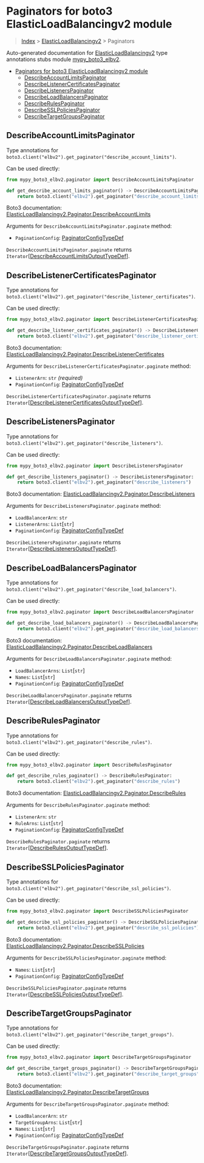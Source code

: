 # Paginators for boto3 ElasticLoadBalancingv2 module

> [Index](..) > [ElasticLoadBalancingv2](.) > Paginators

Auto-generated documentation for
[ElasticLoadBalancingv2](https://boto3.amazonaws.com/v1/documentation/api/1.17.71/reference/services/elbv2.html#ElasticLoadBalancingv2)
type annotations stubs module
[mypy_boto3_elbv2](https://pypi.org/project/mypy-boto3-elbv2/).

- [Paginators for boto3 ElasticLoadBalancingv2 module](#paginators-for-boto3-elasticloadbalancingv2-module)
  - [DescribeAccountLimitsPaginator](#describeaccountlimitspaginator)
  - [DescribeListenerCertificatesPaginator](#describelistenercertificatespaginator)
  - [DescribeListenersPaginator](#describelistenerspaginator)
  - [DescribeLoadBalancersPaginator](#describeloadbalancerspaginator)
  - [DescribeRulesPaginator](#describerulespaginator)
  - [DescribeSSLPoliciesPaginator](#describesslpoliciespaginator)
  - [DescribeTargetGroupsPaginator](#describetargetgroupspaginator)

## DescribeAccountLimitsPaginator

Type annotations for
`boto3.client("elbv2").get_paginator("describe_account_limits")`.

Can be used directly:

```python
from mypy_boto3_elbv2.paginator import DescribeAccountLimitsPaginator

def get_describe_account_limits_paginator() -> DescribeAccountLimitsPaginator:
    return boto3.client("elbv2").get_paginator("describe_account_limits")
```

Boto3 documentation:
[ElasticLoadBalancingv2.Paginator.DescribeAccountLimits](https://boto3.amazonaws.com/v1/documentation/api/1.17.71/reference/services/elbv2.html#ElasticLoadBalancingv2.Paginator.DescribeAccountLimits)

Arguments for `DescribeAccountLimitsPaginator.paginate` method:

- `PaginationConfig`:
  [PaginatorConfigTypeDef](./type_defs.md#paginatorconfigtypedef)

`DescribeAccountLimitsPaginator.paginate` returns
`Iterator`\[[DescribeAccountLimitsOutputTypeDef](./type_defs.md#describeaccountlimitsoutputtypedef)\].

## DescribeListenerCertificatesPaginator

Type annotations for
`boto3.client("elbv2").get_paginator("describe_listener_certificates")`.

Can be used directly:

```python
from mypy_boto3_elbv2.paginator import DescribeListenerCertificatesPaginator

def get_describe_listener_certificates_paginator() -> DescribeListenerCertificatesPaginator:
    return boto3.client("elbv2").get_paginator("describe_listener_certificates")
```

Boto3 documentation:
[ElasticLoadBalancingv2.Paginator.DescribeListenerCertificates](https://boto3.amazonaws.com/v1/documentation/api/1.17.71/reference/services/elbv2.html#ElasticLoadBalancingv2.Paginator.DescribeListenerCertificates)

Arguments for `DescribeListenerCertificatesPaginator.paginate` method:

- `ListenerArn`: `str` *(required)*
- `PaginationConfig`:
  [PaginatorConfigTypeDef](./type_defs.md#paginatorconfigtypedef)

`DescribeListenerCertificatesPaginator.paginate` returns
`Iterator`\[[DescribeListenerCertificatesOutputTypeDef](./type_defs.md#describelistenercertificatesoutputtypedef)\].

## DescribeListenersPaginator

Type annotations for
`boto3.client("elbv2").get_paginator("describe_listeners")`.

Can be used directly:

```python
from mypy_boto3_elbv2.paginator import DescribeListenersPaginator

def get_describe_listeners_paginator() -> DescribeListenersPaginator:
    return boto3.client("elbv2").get_paginator("describe_listeners")
```

Boto3 documentation:
[ElasticLoadBalancingv2.Paginator.DescribeListeners](https://boto3.amazonaws.com/v1/documentation/api/1.17.71/reference/services/elbv2.html#ElasticLoadBalancingv2.Paginator.DescribeListeners)

Arguments for `DescribeListenersPaginator.paginate` method:

- `LoadBalancerArn`: `str`
- `ListenerArns`: `List`\[`str`\]
- `PaginationConfig`:
  [PaginatorConfigTypeDef](./type_defs.md#paginatorconfigtypedef)

`DescribeListenersPaginator.paginate` returns
`Iterator`\[[DescribeListenersOutputTypeDef](./type_defs.md#describelistenersoutputtypedef)\].

## DescribeLoadBalancersPaginator

Type annotations for
`boto3.client("elbv2").get_paginator("describe_load_balancers")`.

Can be used directly:

```python
from mypy_boto3_elbv2.paginator import DescribeLoadBalancersPaginator

def get_describe_load_balancers_paginator() -> DescribeLoadBalancersPaginator:
    return boto3.client("elbv2").get_paginator("describe_load_balancers")
```

Boto3 documentation:
[ElasticLoadBalancingv2.Paginator.DescribeLoadBalancers](https://boto3.amazonaws.com/v1/documentation/api/1.17.71/reference/services/elbv2.html#ElasticLoadBalancingv2.Paginator.DescribeLoadBalancers)

Arguments for `DescribeLoadBalancersPaginator.paginate` method:

- `LoadBalancerArns`: `List`\[`str`\]
- `Names`: `List`\[`str`\]
- `PaginationConfig`:
  [PaginatorConfigTypeDef](./type_defs.md#paginatorconfigtypedef)

`DescribeLoadBalancersPaginator.paginate` returns
`Iterator`\[[DescribeLoadBalancersOutputTypeDef](./type_defs.md#describeloadbalancersoutputtypedef)\].

## DescribeRulesPaginator

Type annotations for `boto3.client("elbv2").get_paginator("describe_rules")`.

Can be used directly:

```python
from mypy_boto3_elbv2.paginator import DescribeRulesPaginator

def get_describe_rules_paginator() -> DescribeRulesPaginator:
    return boto3.client("elbv2").get_paginator("describe_rules")
```

Boto3 documentation:
[ElasticLoadBalancingv2.Paginator.DescribeRules](https://boto3.amazonaws.com/v1/documentation/api/1.17.71/reference/services/elbv2.html#ElasticLoadBalancingv2.Paginator.DescribeRules)

Arguments for `DescribeRulesPaginator.paginate` method:

- `ListenerArn`: `str`
- `RuleArns`: `List`\[`str`\]
- `PaginationConfig`:
  [PaginatorConfigTypeDef](./type_defs.md#paginatorconfigtypedef)

`DescribeRulesPaginator.paginate` returns
`Iterator`\[[DescribeRulesOutputTypeDef](./type_defs.md#describerulesoutputtypedef)\].

## DescribeSSLPoliciesPaginator

Type annotations for
`boto3.client("elbv2").get_paginator("describe_ssl_policies")`.

Can be used directly:

```python
from mypy_boto3_elbv2.paginator import DescribeSSLPoliciesPaginator

def get_describe_ssl_policies_paginator() -> DescribeSSLPoliciesPaginator:
    return boto3.client("elbv2").get_paginator("describe_ssl_policies")
```

Boto3 documentation:
[ElasticLoadBalancingv2.Paginator.DescribeSSLPolicies](https://boto3.amazonaws.com/v1/documentation/api/1.17.71/reference/services/elbv2.html#ElasticLoadBalancingv2.Paginator.DescribeSSLPolicies)

Arguments for `DescribeSSLPoliciesPaginator.paginate` method:

- `Names`: `List`\[`str`\]
- `PaginationConfig`:
  [PaginatorConfigTypeDef](./type_defs.md#paginatorconfigtypedef)

`DescribeSSLPoliciesPaginator.paginate` returns
`Iterator`\[[DescribeSSLPoliciesOutputTypeDef](./type_defs.md#describesslpoliciesoutputtypedef)\].

## DescribeTargetGroupsPaginator

Type annotations for
`boto3.client("elbv2").get_paginator("describe_target_groups")`.

Can be used directly:

```python
from mypy_boto3_elbv2.paginator import DescribeTargetGroupsPaginator

def get_describe_target_groups_paginator() -> DescribeTargetGroupsPaginator:
    return boto3.client("elbv2").get_paginator("describe_target_groups")
```

Boto3 documentation:
[ElasticLoadBalancingv2.Paginator.DescribeTargetGroups](https://boto3.amazonaws.com/v1/documentation/api/1.17.71/reference/services/elbv2.html#ElasticLoadBalancingv2.Paginator.DescribeTargetGroups)

Arguments for `DescribeTargetGroupsPaginator.paginate` method:

- `LoadBalancerArn`: `str`
- `TargetGroupArns`: `List`\[`str`\]
- `Names`: `List`\[`str`\]
- `PaginationConfig`:
  [PaginatorConfigTypeDef](./type_defs.md#paginatorconfigtypedef)

`DescribeTargetGroupsPaginator.paginate` returns
`Iterator`\[[DescribeTargetGroupsOutputTypeDef](./type_defs.md#describetargetgroupsoutputtypedef)\].
